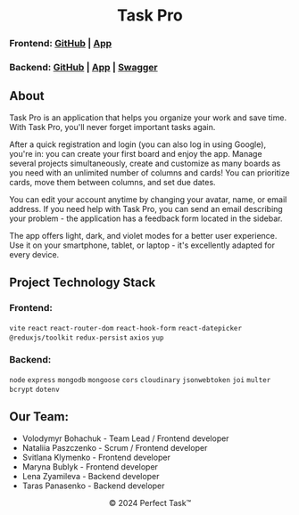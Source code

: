 <h1 align="center">Task Pro</h1>

### Frontend: [GitHub](https://github.com/vovkatom/perfect-task) | [App](https://vovkatom.github.io/perfect-task/)

### Backend: [GitHub](https://github.com/vovkatom/Perfect-Task-Back) | [App](https://perfect-task-back.onrender.com/) | [Swagger](https://perfect-task-back.onrender.com/api-docs/)

## About

Task Pro is an application that helps you organize your work and save time. With
Task Pro, you'll never forget important tasks again.

After a quick registration and login (you can also log in using Google), you're
in: you can create your first board and enjoy the app. Manage several projects
simultaneously, create and customize as many boards as you need with an
unlimited number of columns and cards! You can prioritize cards, move them
between columns, and set due dates.

You can edit your account anytime by changing your avatar, name, or email
address. If you need help with Task Pro, you can send an email describing your
problem - the application has a feedback form located in the sidebar.

The app offers light, dark, and violet modes for a better user experience. Use
it on your smartphone, tablet, or laptop - it's excellently adapted for every
device.

## Project Technology Stack

### Frontend:

`vite` `react` `react-router-dom` `react-hook-form` `react-datepicker`
`@reduxjs/toolkit` `redux-persist` `axios` `yup`

### Backend:

`node` `express` `mongodb` `mongoose` `cors` `cloudinary` `jsonwebtoken` `joi`
`multer` `bcrypt` `dotenv`

## Our Team:

- Volodymyr Bohachuk - Team Lead / Frontend developer
- Nataliia Paszczenko - Scrum / Frontend developer
- Svitlana Klymenko - Frontend developer
- Maryna Bublyk - Frontend developer
- Lena Zyamileva - Backend developer
- Taras Panasenko - Backend developer

<p align="center">
  &copy; 2024 Perfect Task&trade;
</p>
